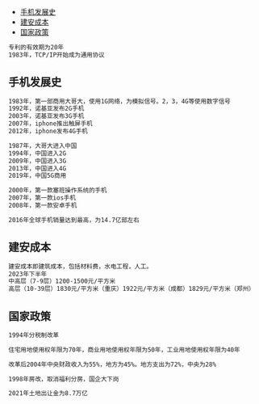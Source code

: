 - [手机发展史](#手机发展史)
- [建安成本](#建安成本)
- [国家政策](#国家政策)

```sh
专利的有效期为20年
1983年，TCP/IP开始成为通用协议
```
## 手机发展史
```sh
1983年，第一部商用大哥大，使用1G网络，为模拟信号。2，3，4G等使用数字信号
1992年，诺基亚发布2G手机
2003年，诺基亚发布3G手机
2007年，iphone推出触屏手机
2012年，iphone发布4G手机

1987年，大哥大进入中国
1994年，中国进入2G
2009年，中国进入3G
2013年，中国进入4G
2019年，中国5G商用

2000年，第一款塞班操作系统的手机
2007年，第一款ios手机
2008年，第一款安卓手机

2016年全球手机销量达到最高，为14.7亿部左右
```
## 建安成本
```sh
建安成本即建筑成本，包括材料费，水电工程，人工。
2023年下半年
中高层（7-9层）1200-1500元/平方米
高层（10-39层）1830元/平方米（重庆）1922元/平方米（成都）1829元/平方米（郑州）
```
## 国家政策
```sh
1994年分税制改革

住宅用地使用权年限为70年，商业用地使用权年限为50年，工业用地使用权年限为40年

改革后2004年中央财政收入为55%，地方为45%。地方支出为72%，中央为28%

1998年房改，取消福利分房，国企大下岗

2021年土地出让金为8.7万亿
```
